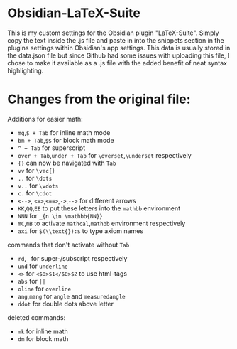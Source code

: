 # Obsidian-LaTeX-Suite

This is my custom settings for the Obsidian plugin "LaTeX-Suite". Simply copy the text inside the .js file and paste in into the snippets section in the plugins settings within Obsidian's app settings. This data is usually stored in the data.json file but since Github had some issues with uploading this file, I chose to make it available as a .js file with the added benefit of neat syntax highlighting.

# Changes from the original file:
Additions for easier math:
- `mq`,`$ + Tab` for inline math mode
- `bm + Tab`,`$$` for block math mode
- `^ + Tab` for superscript
- `over + Tab`,`under + Tab` for `\overset`,`\underset` respectively
- `{}` can now be navigated with `Tab`
- `vv` for `\vec{}`
- `..` for `\dots`
- `v..` for `\vdots`
- `c.` for `\cdot`
- `<-->`, `<=>`,`<==>`,`->`,`-->` for different arrows
- `KK`,`QQ`,`EE` to put these letters into the `mathbb` environment
- `NNN` for `_{n \in \mathbb{NN}}`
- `mC`,`mB` to activate `mathcal`,`mathbb` environment respectively
- `axi` for `$(\\text{}):$` to type axiom names

commands that don't activate without `Tab` 
- `rd`,`_` for super-/subscript respectively
- `und` for `underline`
- `<>` for `<$0>$1</$0>$2` to use html-tags
- `abs` for `||`
- `oline` for `overline`
- `ang`,`mang` for `angle` and `measuredangle`
- `ddot` for double dots above letter

deleted commands:
- `mk` for inline math
- `dm` for block math
